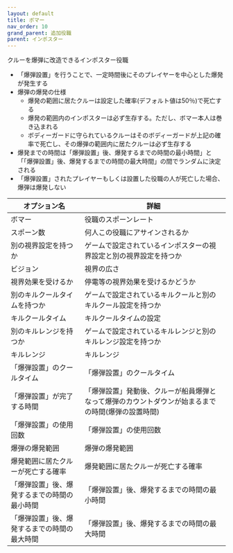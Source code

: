 ```yaml
---
layout: default
title: ボマー
nav_order: 10
grand_parent: 追加役職
parent: インポスター
---
```


クルーを爆弾に改造できるインポスター役職
- 「爆弾設置」を行うことで、一定時間後にそのプレイヤーを中心とした爆発が発生する
- 爆弾の爆発の仕様
  - 爆発の範囲に居たクルーは設定した確率(デフォルト値は50％)で死亡する
  - 爆発の範囲内のインポスターは必ず生存する。ただし、ボマー本人は巻き込まれる
  - ボディーガードに守られているクルーはそのボディーガードが上記の確率で死亡し、その爆弾の範囲内に居たクルーは必ず生存する
- 爆発までの時間は「爆弾設置」後、爆発するまでの時間の最小時間」と「「爆弾設置」後、爆発するまでの時間の最大時間」の間でランダムに決定される
- 「爆弾設置」されたプレイヤーもしくは設置した役職の人が死亡した場合、爆弾は爆発しない




|  オプション名 |  詳細  |
| ---- | ---- |
|  ボマー  | 役職のスポーンレート |
|  スポーン数  | 何人この役職にアサインされるか |
|  別の視界設定を持つか  |  ゲームで設定されているインポスターの視界設定と別の視界設定を持つか  |
|  ビジョン  |  視界の広さ  |
|  視界効果を受けるか  |  停電等の視界効果を受けるかどうか  |
|  別のキルクールタイムを持つか  | ゲームで設定されているキルクールと別のキルクール設定を持つか |
|  キルクールタイム  |  キルクールタイムの設定  |
|  別のキルレンジを持つか  |  ゲームで設定されているキルレンジと別のキルレンジ設定を持つか  |
|  キルレンジ  |  キルレンジ  |
|  「爆弾設置」のクールタイム  |  「爆弾設置」のクールタイム  |
|  「爆弾設置」が完了する時間  |  「爆弾設置」発動後、クルーが船員爆弾となって爆弾のカウントダウンが始まるまでの時間(爆弾の設置時間)  |
|  「爆弾設置」の使用回数  |  「爆弾設置」の使用回数  |
|  爆弾の爆発範囲  |  爆弾の爆発範囲  |
|  爆発範囲に居たクルーが死亡する確率  |  爆発範囲に居たクルーが死亡する確率  |
|  「爆弾設置」後、爆発するまでの時間の最小時間  |  「爆弾設置」後、爆発するまでの時間の最小時間  |
|  「爆弾設置」後、爆発するまでの時間の最大時間  |  「爆弾設置」後、爆発するまでの時間の最大時間  |
